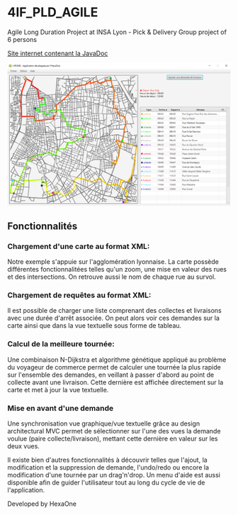 # 4IF_PLD_AGILE
Agile Long Duration Project at INSA Lyon - Pick &amp; Delivery
Group project of 6 persons

[Site internet contenant la JavaDoc](http://agile.hexaone.fr/)

![image de l'application](./app.png)

## Fonctionnalités

### Chargement d'une carte au format XML:
Notre exemple s'appuie sur l'agglomération lyonnaise. La carte possède différentes fonctionnalitées telles qu'un zoom, une mise en valeur des rues et des intersections. On retrouve aussi le nom de chaque rue au survol.

### Chargement de requêtes au format XML:
Il est possible de charger une liste comprenant des collectes et livraisons avec une durée d'arrêt associée. On peut alors voir ces demandes sur la carte ainsi que dans la vue textuelle sous forme de tableau.

### Calcul de la meilleure tournée:
Une combinaison N-Dijkstra et algorithme génétique appliqué au problème du voyageur de commerce permet de calculer une tournée la plus rapide sur l'ensemble des demandes, en veillant à passer d'abord au point de collecte avant une livraison. Cette dernière est affichée directement sur la carte et met à jour la vue textuelle.

### Mise en avant d'une demande
Une synchronisation vue graphique/vue textuelle grâce au design architectural MVC permet de sélectionner sur l'une des vues la demande voulue (paire collecte/livraison), mettant cette dernière en valeur sur les deux vues.

Il existe bien d'autres fonctionnalités à découvrir telles que l'ajout, la modification et la suppression de demande, l'undo/redo ou encore la modification d'une tournée par un drag'n'drop. Un menu d'aide est aussi disponible afin de guider l'utilisateur tout au long du cycle de vie de l'application.

Developed by HexaOne
